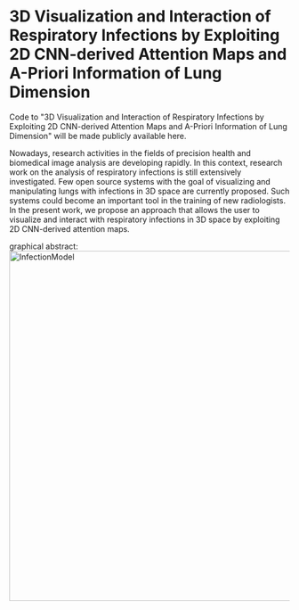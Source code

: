 # 3D Visualization and Interaction of Respiratory Infections by Exploiting 2D CNN-derived Attention Maps and A-Priori Information of Lung Dimension

Code to "3D Visualization and Interaction of Respiratory Infections by Exploiting 2D CNN-derived Attention Maps and A-Priori Information of Lung Dimension" will be made publicly available here.

Nowadays, research activities in the fields of precision health and biomedical image analysis are developing rapidly. In this context, research work on the analysis of respiratory infections is still extensively investigated. 
Few open source systems with the goal of visualizing and manipulating lungs with infections in 3D space are currently proposed. 
Such systems could become an important tool in the training of new radiologists.
In the present work, we propose an approach that allows the user to visualize and interact with respiratory infections in 3D space by exploiting 2D CNN-derived attention maps. 

graphical abstract:
<img width="628" alt="InfectionModel" src="https://github.com/user-attachments/assets/a94d5676-173b-4804-bbd0-b0820e85da0c" />
